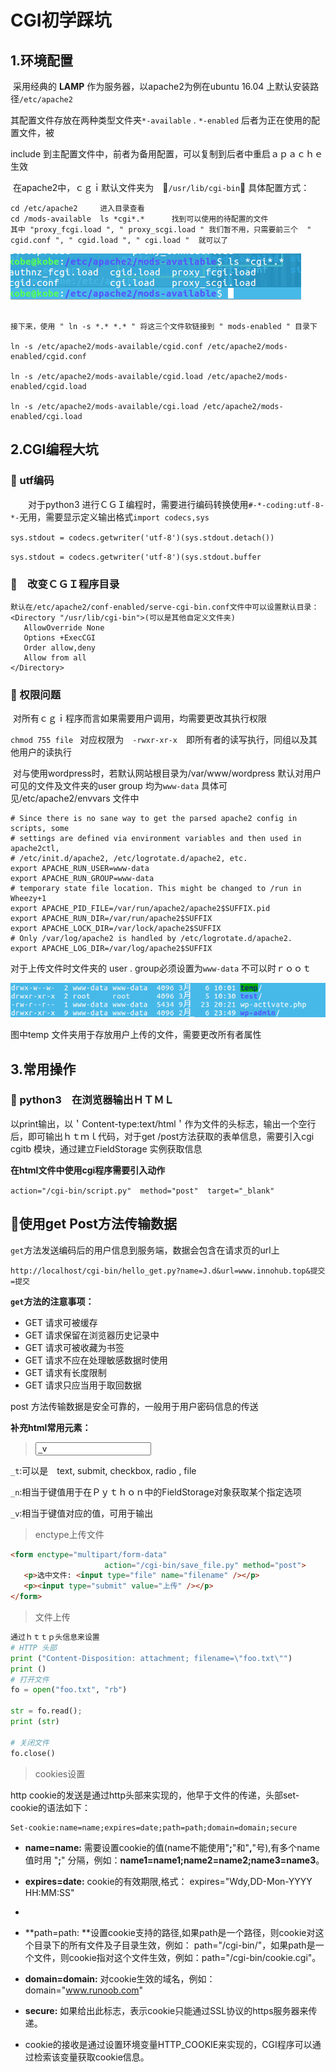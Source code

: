 # CGI初学踩坑

## 1.环境配置

​	采用经典的 **LAMP** 作为服务器，以apache2为例在ubuntu 16.04 上默认安装路径`/etc/apache2`

其配置文件存放在两种类型文件夹`*-available` . `*-enabled` 后者为正在使用的配置文件，被

include 到主配置文件中，前者为备用配置，可以复制到后者中重启ａｐａｃｈｅ生效 

​	在apache2中，ｃｇｉ默认文件夹为　:bug:`/usr/lib/cgi-bin`:bug: 具体配置方式：

```shell
cd /etc/apache2		进入目录查看
cd /mods-available 	ls *cgi*.*		找到可以使用的待配置的文件
其中 "proxy_fcgi.load ", " proxy_scgi.load " 我们暂不用，只需要前三个  " cgid.conf ", " cgid.load ", " cgi.load "  就可以了

```

![image](https://github.com/kobeHub/Hello-world/blob/master/pic/cgi.png)

```shell

接下来，使用 " ln -s *.* *.* " 将这三个文件软链接到 " mods-enabled " 目录下

ln -s /etc/apache2/mods-available/cgid.conf /etc/apache2/mods-enabled/cgid.conf

ln -s /etc/apache2/mods-available/cgid.load /etc/apache2/mods-enabled/cgid.load

ln -s /etc/apache2/mods-available/cgi.load /etc/apache2/mods-enabled/cgi.load
```

## 2.CGI编程大坑

### :battery: utf编码

　　对于python3 进行ＣＧＩ编程时，需要进行编码转换使用`#-*-coding:utf-8-*-`无用，需要显示定义输出格式`import codecs,sys `

 `sys.stdout = codecs.getwriter('utf-8')(sys.stdout.detach())`

 `sys.stdout = codecs.getwriter('utf-8')(sys.stdout.buffer`

### :battery:　改变ＣＧＩ程序目录

```shell
默认在/etc/apache2/conf-enabled/serve-cgi-bin.conf文件中可以设置默认目录：
<Directory "/usr/lib/cgi-bin">(可以是其他自定义文件夹)
   AllowOverride None
   Options +ExecCGI
   Order allow,deny
   Allow from all
</Directory>

```

### :battery: 权限问题

​	对所有ｃｇｉ程序而言如果需要用户调用，均需要更改其执行权限

`chmod 755 file `   对应权限为　`-rwxr-xr-x`　即所有者的读写执行，同组以及其他用户的读执行



​	对与使用wordpress时，若默认网站根目录为/var/www/wordpress 默认对用户可见的文件及文件夹的user group 均为`www-data` 具体可见/etc/apache2/envvars 文件中 

```shell
# Since there is no sane way to get the parsed apache2 config in scripts, some
# settings are defined via environment variables and then used in apache2ctl,
# /etc/init.d/apache2, /etc/logrotate.d/apache2, etc.
export APACHE_RUN_USER=www-data
export APACHE_RUN_GROUP=www-data
# temporary state file location. This might be changed to /run in Wheezy+1
export APACHE_PID_FILE=/var/run/apache2/apache2$SUFFIX.pid
export APACHE_RUN_DIR=/var/run/apache2$SUFFIX
export APACHE_LOCK_DIR=/var/lock/apache2$SUFFIX
# Only /var/log/apache2 is handled by /etc/logrotate.d/apache2.
export APACHE_LOG_DIR=/var/log/apache2$SUFFIX
```

对于上传文件时文件夹的 user .  group必须设置为`www-data` 不可以时ｒｏｏｔ

![cgi-permit](https://github.com/kobeHub/Hello-world/blob/master/pic/cgi-permit.png)

图中temp 文件夹用于存放用户上传的文件，需要更改所有者属性



## 3.常用操作

### :battery: python3　在浏览器输出ＨＴＭＬ

​	以print输出，以＇Content-type:text/html＇作为文件的头标志，输出一个空行后，即可输出ｈｔｍｌ代码，对于get /post方法获取的表单信息，需要引入cgi  cgitb 模块，通过建立FieldStorage 实例获取信息

**在html文件中使用cgi程序需要引入动作**

`action="/cgi-bin/script.py"  method="post"  target="_blank"`

## :battery:使用get Post方法传输数据

`get`方法发送编码后的用户信息到服务端，数据会包含在请求页的url上

`http://localhost/cgi-bin/hello_get.py?name=J.d&url=www.innohub.top&提交=提交`

**`get`方法的注意事项：**

- GET 请求可被缓存
- GET 请求保留在浏览器历史记录中
- GET 请求可被收藏为书签
- GET 请求不应在处理敏感数据时使用
- GET 请求有长度限制
- GET 请求只应当用于取回数据




post 方法传输数据是安全可靠的，一般用于用户密码信息的传送

**补充html常用元素：**

> <input type="_t" name="_n" value="_v"/>

`_t`:可以是　text, submit, checkbox, radio , file

`_n`:相当于键值用于在Ｐｙｔｈｏｎ中的FieldStorage对象获取某个指定选项

`_v`:相当于键值对应的值，可用于输出

> enctype上传文件

```html
<form enctype="multipart/form-data" 
                     action="/cgi-bin/save_file.py" method="post">
   <p>选中文件: <input type="file" name="filename" /></p>
   <p><input type="submit" value="上传" /></p>
</form>
```

> 文件上传

```python
通过ｈｔｔｐ头信息来设置
# HTTP 头部
print ("Content-Disposition: attachment; filename=\"foo.txt\"")
print ()
# 打开文件
fo = open("foo.txt", "rb")

str = fo.read();
print (str)

# 关闭文件
fo.close()
```

> cookies设置

http cookie的发送是通过http头部来实现的，他早于文件的传递，头部set-cookie的语法如下：

```
Set-cookie:name=name;expires=date;path=path;domain=domain;secure 
```

- **name=name:** 需要设置cookie的值(name不能使用"**;**"和"**,**"号),有多个name值时用 "**;**" 分隔，例如：**name1=name1;name2=name2;name3=name3**。

- **expires=date:** cookie的有效期限,格式： expires="Wdy,DD-Mon-YYYY HH:MM:SS"

- ​

- **path=path: **设置cookie支持的路径,如果path是一个路径，则cookie对这个目录下的所有文件及子目录生效，例如： path="/cgi-bin/"，如果path是一个文件，则cookie指对这个文件生效，例如：path="/cgi-bin/cookie.cgi"。

- **domain=domain:** 对cookie生效的域名，例如：domain="www.runoob.com"

- **secure:** 如果给出此标志，表示cookie只能通过SSL协议的https服务器来传递。

- cookie的接收是通过设置环境变量HTTP_COOKIE来实现的，CGI程序可以通过检索该变量获取cookie信息。


